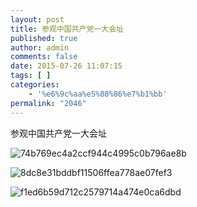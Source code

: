 ```yaml
---
layout: post
title: 参观中国共产党一大会址
published: true
author: admin
comments: false
date: 2015-07-26 11:07:15
tags: [ ]
categories:
    - '%e6%9c%aa%e5%88%86%e7%b1%bb'
permalink: "2046"
---
```

参观中国共产党一大会址

![74b769ec4a2ccf944c4995c0b796ae8b][1]

![8dc8e31bddbf11506ffea778ae07fef3][2]

![f1ed6b59d712c2579714a474e0ca6dbd][3]

 [1]: http://xujianian.com/jx/wp-content/uploads/2015/08/74b769ec4a2ccf944c4995c0b796ae8b.jpg
 [2]: http://xujianian.com/jx/wp-content/uploads/2015/08/8dc8e31bddbf11506ffea778ae07fef3.jpg
 [3]: http://xujianian.com/jx/wp-content/uploads/2015/08/f1ed6b59d712c2579714a474e0ca6dbd.jpg